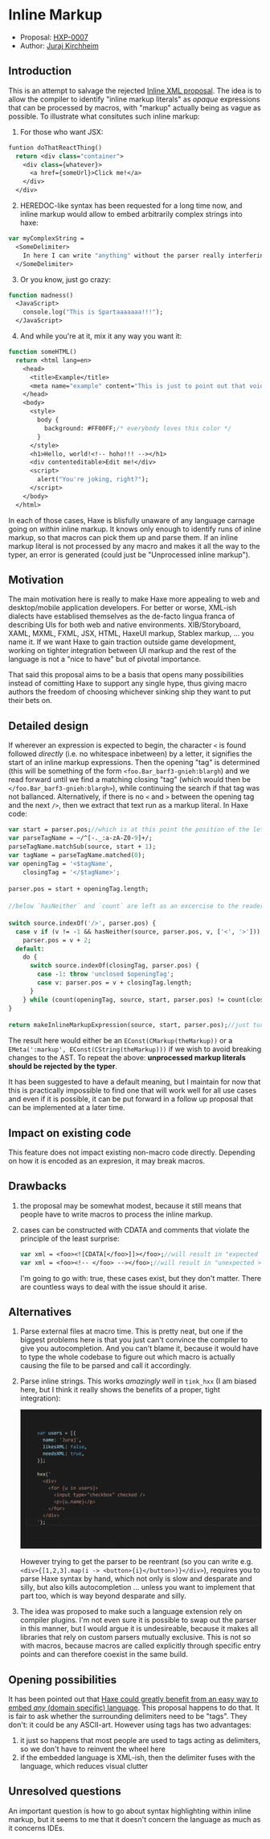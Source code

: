 # Inline Markup

* Proposal: [HXP-0007](0007-inline-markup.md)
* Author: [Juraj Kirchheim](https://github.com/back2dos)

## Introduction

This is an attempt to salvage the rejected [Inline XML proposal](https://github.com/HaxeFoundation/haxe-evolution/pull/12).
The idea is to allow the compiler to identify "inline markup literals" as *opaque* expressions that can be processed by macros, with "markup" actually being as vague as possible. To illustrate what consitutes such inline markup:

1. For those who want JSX:

 ```haxe
 funtion doThatReactThing() 
   return <div class="container">
     <div class={whatever}>
       <a href={someUrl}>Click me!</a>
     </div>
   </div>
 ```
2. HEREDOC-like syntax has been requested for a long time now, and inline markup would allow to embed arbitrarily complex strings into haxe:

 ```haxe
 var myComplexString = 
   <SomeDelimiter>
     In here I can write "anything" without the parser really interfering
   </SomeDelimiter>
 ```
3. Or you know, just go crazy:

 ```haxe
 function madness()
   <JavaScript>
     console.log("This is Spartaaaaaaa!!!");
   </JavaScript>
 ```

4. And while you're at it, mix it any way you want it:

 ```haxe
 function someHTML() 
   return <html lang=en>
     <head>
       <title>Example</title>
       <meta name="example" content="This is just to point out that void elements are fine">
     </head>
     <body>
       <style>
         body {
           background: #FF00FF;/* everybody loves this color */
         }
       </style>
       <h1>Hello, world!<!-- hoho!!! --></h1>
       <div contenteditable>Edit me!</div>
       <script>
         alert("You're joking, right?");
       </script>
     </body>
   </html>
 ```
 
In each of those cases, Haxe is blisfully unaware of any language carnage going on *within* inline markup. It knows only enough to identify runs of inline markup, so that macros can pick them up and parse them. If an inline markup literal is not processed by any macro and makes it all the way to the typer, an error is generated (could just be "Unprocessed inline markup").

## Motivation

The main motivation here is really to make Haxe more appealing to web and desktop/mobile application developers. For better or worse, XML-ish dialects have establised themselves as the de-facto lingua franca of describing UIs for both web and native environments. XIB/Storyboard, XAML, MXML, FXML, JSX, HTML, HaxeUI markup, Stablex markup, ... you name it. If we want Haxe to gain traction outside game development, working on tighter integration between UI markup and the rest of the language is not a "nice to have" but of pivotal importance. 

That said this proposal aims to be a basis that opens many possibilities instead of comitting Haxe to support any single hype, thus giving macro authors the freedom of choosing whichever sinking ship they want to put their bets on.

## Detailed design

If wherever an expression is expected to begin, the character `<` is found followed *directly* (i.e. no whitespace inbetween) by a letter, it signifies the start of an inline markup expressions. Then the opening "tag" is determined (this will be something of the form `<foo.Bar_barf3-gnieh:blargh`) and we read forward until we find a matching closing "tag" (which would then be `</foo.Bar_barf3-gnieh:blargh>`), while continuing the search if that tag was not ballanced. Alternatively, if there is no `<` and `>` between the opening tag and the next `/>`, then we extract that text run as a markup literal. In Haxe code:

```haxe
var start = parser.pos;//which is at this point the position of the left angular bracket preceeding the letter
var parseTagName = ~/^[-._:a-zA-Z0-9]+/;
parseTagName.matchSub(source, start + 1);
var tagName = parseTagName.matched(0);
var openingTag = '<$tagName',
    closingTag = '</$tagName>';

parser.pos = start + openingTag.length;

//below `hasNeither` and `count` are left as an excercise to the reader

switch source.indexOf('/>', parser.pos) {
  case v if (v != -1 && hasNeither(source, parser.pos, v, ['<', '>'])):
    parser.pos = v + 2;
  default:
    do {
      switch source.indexOf(closingTag, parser.pos) {
        case -1: throw 'unclosed $openingTag';
        case v: parser.pos = v + closingTag.length;
      }
    } while (count(openingTag, source, start, parser.pos) != count(closingTag, source, start, pos)); //
}

return makeInlineMarkupExpression(source, start, parser.pos);//just turn it into some opaque expression
```

The result here would either be an `EConst(CMarkup(theMarkup))` or a `EMeta(':markup', EConst(CString(theMarkup)))` if we wish to avoid breaking changes to the AST. To repeat the above: **unprocessed markup literals should be rejected by the typer**. 

It has been suggested to have a default meaning, but I maintain for now that this is practically impossible to find one that will work well for all use cases and even if it is possible, it can be put forward in a follow up proposal that can be implemented at a later time.

## Impact on existing code

This feature does not impact existing non-macro code directly. Depending on how it is encoded as an expresion, it may break macros.

## Drawbacks

1. the proposal may be somewhat modest, because it still means that people have to write macros to process the inline markup. 
2. cases can be constructed with CDATA and comments that violate the principle of the least surprise:

    ```haxe
    var xml = <foo><![CDATA[</foo>]]></foo>;//will result in "expected ]"
    var xml = <foo><!-- </foo> --></foo>;//will result in "unexpected >"
    ```
    I'm going to go with: true, these cases exist, but they don't matter. There are countless ways to deal with the issue should it arise.

## Alternatives

1. Parse external files at macro time. This is pretty neat, but one if the biggest problems here is that you just can't convince the compiler to give you autocompletion. And you can't blame it, because it would have to type the whole codebase to figure out which macro is actually causing the file to be parsed and call it accordingly. 

2. Parse inline strings. This works *amazingly well* in `tink_hxx` (I am biased here, but I think it really shows the benefits of a proper, tight integration):

   ![](https://raw.githubusercontent.com/back2dos/js-virtual-dom/master/hxx-example.gif)
   
   However trying to get the parser to be reentrant (so you can write e.g. `<div>{[1,2,3].map(i -> <button>{i}</button>)}</div>`), requires you to parse Haxe syntax by hand, which not only is slow and desparate and silly, but also kills autocompletion ... unless you want to implement that part too, which is way beyond desparate and silly.
   
3. The idea was proposed to make such a language extension rely on compiler plugins. I'm not even sure it is possible to swap out the parser in this manner, but I would argue it is undesireable, because it makes all libraries that rely on custom parsers mutually exclusive. This is not so with macros, because macros are called explicitly through specific entry points and can therefore coexist in the same build.

## Opening possibilities

It has been pointed out that [Haxe could greatly benefit from an easy way to embed *any* (domain specific) language](https://github.com/HaxeFoundation/haxe-evolution/pull/12#issuecomment-306733033). This proposal happens to do that. It is fair to ask whether the surrounding delimiters need to be "tags". They don't: it could be any ASCII-art. However using tags has two advantages:

1. it just so happens that most people are used to tags acting as delimiters, so we don't have to reinvent the wheel here
2. if the embedded language is XML-ish, then the delimiter fuses with the language, which reduces visual clutter

## Unresolved questions

An important question is how to go about syntax highlighting within inline markup, but it seems to me that it doesn't concern the language as much as it concerns IDEs.
